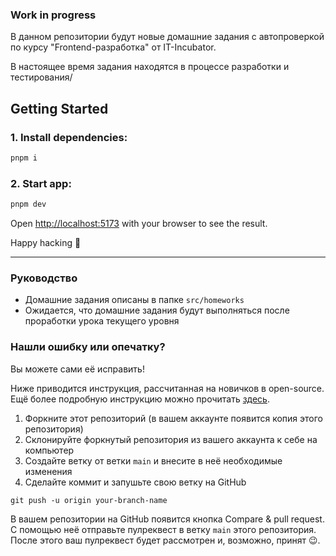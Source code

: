 ### Work in progress

В данном репозитории будут новые домашние задания с автопроверкой по курсу "Frontend-разработка" от IT-Incubator.

В настоящее время задания находятся в процессе разработки и тестирования/

## Getting Started

### 1. Install dependencies:

```bash
pnpm i
```

### 2. Start app:

```bash
pnpm dev
```

Open [http://localhost:5173](http://localhost:5173) with your browser to see the result.

Happy hacking 🚀

---

### Руководство

- Домашние задания описаны в папке `src/homeworks`
- Ожидается, что домашние задания будут выполняться после проработки урока текущего уровня

### Нашли ошибку или опечатку?

Вы можете сами её исправить!

Ниже приводится инструкция, рассчитанная на новичков в open-source. Ещё более подробную инструкцию можно прочитать [здесь](https://github.com/firstcontributions/first-contributions).

1. Форкните этот репозиторий (в вашем аккаунте появится копия этого репозитория)
2. Склонируйте форкнутый репозитория из вашего аккаунта к себе на компьютер
3. Создайте ветку от ветки `main` и внесите в неё необходимые изменения
4. Сделайте коммит и запушьте свою ветку на GitHub

`git push -u origin your-branch-name`

В вашем репозитории на GitHub появится кнопка Compare & pull request. С помощью неё отправьте пулреквест в ветку `main` этого репозитория. После этого ваш пулреквест будет рассмотрен и, возможно, принят 😉.

